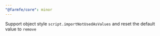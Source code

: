```yaml
---
"@farmfe/core": minor
---
```


Support object style `script.importNotUsedAsValues` and reset the default value to `remove`
